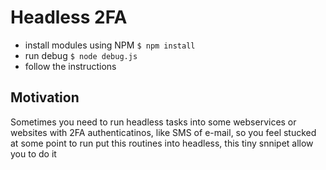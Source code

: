 # Headless 2FA

- install modules using NPM `$ npm install`
- run debug `$ node debug.js`
- follow the instructions

## Motivation
Sometimes you need to run headless tasks into some webservices or websites with 2FA authenticatinos, like SMS of e-mail, so you feel stucked at some point to run put this routines into headless, this tiny snnipet allow you to do it